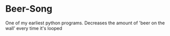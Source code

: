 # Beer-Song
One of my earliest python programs. Decreases the amount of 'beer on the wall' every time it's looped
